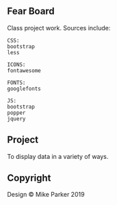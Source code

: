## Fear Board

Class project work. Sources include:
    
    CSS:
    bootstrap
    less

    ICONS:
    fontawesome

    FONTS:
    googlefonts

    JS:
    bootstrap
    popper
    jquery

## Project

To display data in a variety of ways.

## Copyright

Design © Mike Parker 2019
